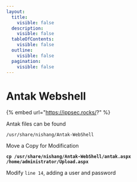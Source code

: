 ```yaml
---
layout:
  title:
    visible: false
  description:
    visible: false
  tableOfContents:
    visible: false
  outline:
    visible: false
  pagination:
    visible: false
---
```


# Antak Webshell

{% embed url="https://ippsec.rocks/?" %}

Antak files can be found

```
/usr/share/nishang/Antak-WebShell
```

Move a Copy for Modification

<pre><code><strong>cp /usr/share/nishang/Antak-WebShell/antak.aspx /home/administrator/Upload.aspx
</strong></code></pre>

Modify `line 14`, adding a user  and password
